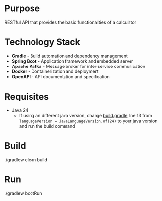 # Purpose
RESTful API that provides the basic functionalities of a calculator

# Technology Stack
- **Gradle** - Build automation and dependency management
- **Spring Boot** - Application framework and embedded server
- **Apache Kafka** - Message broker for inter-service communication
- **Docker** - Containerization and deployment
- **OpenAPI** - API documentation and specification 

# Requisites
- Java 24
    - If using an different java version, change [build.gradle](build.gradle) line 13 from `languageVersion = JavaLanguageVersion.of(24)` to your java version and run the build command

# Build 
./gradlew clean build

# Run 
./gradlew bootRun

